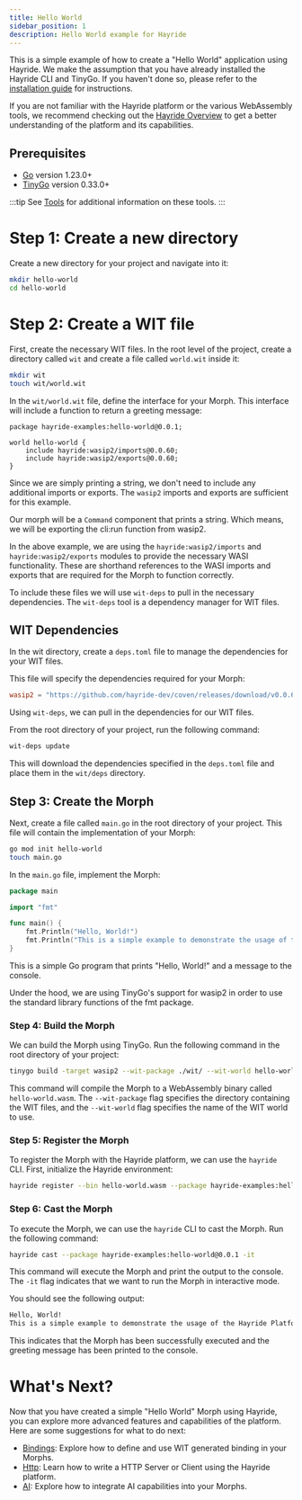 ```yaml
---
title: Hello World
sidebar_position: 1
description: Hello World example for Hayride
---
```


This is a simple example of how to create a "Hello World" application using Hayride. We make the assumption that you have already installed the Hayride CLI and TinyGo. If you haven't done so, please refer to the [installation guide](../installation.md) for instructions.

If you are not familiar with the Hayride platform or the various WebAssembly tools, we recommend checking out the [Hayride Overview](../../overview.md) to get a better understanding of the platform and its capabilities. 

## Prerequisites
- [Go](https://go.dev/doc/install) version 1.23.0+
- [TinyGo](https://tinygo.org/) version 0.33.0+

:::tip
See [Tools](../tools.md) for additional information on these tools.
:::

# Step 1: Create a new directory

Create a new directory for your project and navigate into it:

```bash
mkdir hello-world
cd hello-world
```

# Step 2: Create a WIT file

First, create the necessary WIT files. In the root level of the project, create a directory called `wit` and create a file called `world.wit` inside it:

```bash
mkdir wit
touch wit/world.wit
```

In the `wit/world.wit` file, define the interface for your Morph. This interface will include a function to return a greeting message:

```wit
package hayride-examples:hello-world@0.0.1;

world hello-world {
    include hayride:wasip2/imports@0.0.60;
    include hayride:wasip2/exports@0.0.60;
}
```

Since we are simply printing a string, we don't need to include any additional imports or exports. The `wasip2` imports and exports are sufficient for this example.

Our morph will be a `Command` component that prints a string. Which means, we will be exporting the cli:run function from wasip2. 

In the above example, we are using the `hayride:wasip2/imports` and `hayride:wasip2/exports` modules to provide the necessary WASI functionality. These are shorthand references to the WASI imports and exports that are required for the Morph to function correctly.

To include these files we will use `wit-deps` to pull in the necessary dependencies. The `wit-deps` tool is a dependency manager for WIT files.

## WIT Dependencies

In the wit directory, create a `deps.toml` file to manage the dependencies for your WIT files. 

This file will specify the dependencies required for your Morph:

```toml
wasip2 = "https://github.com/hayride-dev/coven/releases/download/v0.0.60/hayride_wasip2_v0.0.60.tar.gz"
```

Using `wit-deps`, we can pull in the dependencies for our WIT files. 

From the root directory of your project, run the following command:

```bash
wit-deps update
```

This will download the dependencies specified in the `deps.toml` file and place them in the `wit/deps` directory.

## Step 3: Create the Morph

Next, create a file called `main.go` in the root directory of your project. This file will contain the implementation of your Morph:

```bash
go mod init hello-world
touch main.go
```

In the `main.go` file, implement the Morph:
```go
package main

import "fmt"

func main() {
	fmt.Println("Hello, World!")
	fmt.Println("This is a simple example to demonstrate the usage of the Hayride Platform.")
}
```
This is a simple Go program that prints "Hello, World!" and a message to the console.

Under the hood, we are using TinyGo's support for wasip2 in order to use the standard library functions of the fmt package.

### Step 4: Build the Morph

We can build the Morph using TinyGo. Run the following command in the root directory of your project:

```bash
tinygo build -target wasip2 --wit-package ./wit/ --wit-world hello-world -o hello-world.wasm
```

This command will compile the Morph to a WebAssembly binary called `hello-world.wasm`. The `--wit-package` flag specifies the directory containing the WIT files, and the `--wit-world` flag specifies the name of the WIT world to use.


### Step 5: Register the Morph

To register the Morph with the Hayride platform, we can use the `hayride` CLI. First, initialize the Hayride environment:

```bash
hayride register --bin hello-world.wasm --package hayride-examples:hello-world@0.0.1
```

### Step 6: Cast the Morph

To execute the Morph, we can use the `hayride` CLI to cast the Morph. Run the following command:

```bash
hayride cast --package hayride-examples:hello-world@0.0.1 -it 
```

This command will execute the Morph and print the output to the console. The `-it` flag indicates that we want to run the Morph in interactive mode.

You should see the following output:

```bash
Hello, World!
This is a simple example to demonstrate the usage of the Hayride Platform.
```
This indicates that the Morph has been successfully executed and the greeting message has been printed to the console.

# What's Next?
Now that you have created a simple "Hello World" Morph using Hayride, you can explore more advanced features and capabilities of the platform. Here are some suggestions for what to do next:

- [Bindings](./bindings/): Explore how to define and use WIT generated binding in your Morphs.
- [Http](./http/): Learn how to write a HTTP Server or Client using the Hayride platform.
- [AI](./ai/): Explore how to integrate AI capabilities into your Morphs.

